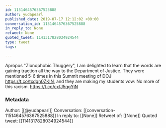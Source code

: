 ```yaml
---
id: 1151464576367525888
author: yudapearl
published_date: 2019-07-17 12:12:02 +00:00
conversation_id: 1151464576367525888
in_reply_to: None
retweet: None
quoted_tweet: 1141317828034924544
type: tweet
tags:

---
```


Apropos  "Zionophobic Thuggery", I am delighted to learn that the words are gaining traction all the way to the Department of Justice. They were mentioned 5-6 times in this Summit meeting of DOJ https://t.co/txdgn0ZKIN, and they are making my students vow: No more of this racism. https://t.co/cxfJ5qgYjN

### Metadata

Author: [[@yudapearl]]
Conversation: [[conversation-1151464576367525888]]
In reply to: [[None]]
Retweet of: [[None]]
Quoted tweet: [[1141317828034924544]]
